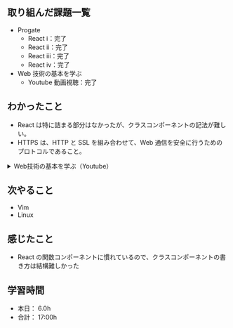 ## 取り組んだ課題一覧

- Progate
  - React ⅰ：完了
  - React ⅱ：完了
  - React ⅲ：完了
  - React ⅳ：完了
- Web 技術の基本を学ぶ
  - Youtube 動画視聴：完了

## わかったこと

- React は特に詰まる部分はなかったが、クラスコンポーネントの記法が難しい。
- HTTPS は、HTTP と SSL を組み合わせて、Web 通信を安全に行うためのプロトコルであること。
<details>
<summary>Web技術の基本を学ぶ（Youtube）</summary>

- Web アプリケーションの仕組み
  - サーバー
    - web アプリケーションサーバー（=web サーバー）
      - サービスを提供するコンピュータ
    - DB サーバー
      - データベースを稼働しているサーバー
      - 主流なのは RDBMS（MySQL や Postgres など）
  - ブラウザ
    - サーバーに対してリクエストを送り、レスポンスとして HTML,CSS,JS,画像などを受け取る
  - リクエストとレスポンスのルールについて
    - ルールはプロトコルと呼ばれる
      - HTTP は、WEB の通信の取り決め
      - SSL は、第 3 者に通信情報を見せないに暗号化する取り決め
      - HTTPS は、HTTP と SSL を組み合わせて、Web 通信を安全に行うためのプロトコル。いまはこれが主流
  - フロントエンド
    - ライブラリ、フレームワークで書くのが主流
  - サーバーサイド
    - まずは OS 選定
    - プログラミング言語選定
    - フレームワークを使おう
  - インフラ
    - オンプレミス
    - クラウド
      - AWS,GCP,Azule
      - クラウドの形式
        - SaaS
          - アプリケーション,OS,サーバー,ネットワーク提供
        - PaaS
          - OS,サーバー,ネットワーク提供
        - IaaS
          - サーバー、ネットワーク提供
  - API
    - 別のプログラムからある機能をつくるための情報の窓口

---

- 誰が作っているの？

  - 作っている企業
    - 受託
    - 自社開発
      - 自社でシステム開発・自社にサービス提供
  - 担当分野 ①
    - フロントエンドエンジニア
    - サーバーサイドエンジニア
    - インフラエンジニア
    - SRE
  - 担当分野 ②
    - モバイルエンジニア
    - 機械学習エンジニア（AI など）
    - データサイエンティスト（データ統計・分析）
    - フルスタックエンジニア（設計・開発・保守）
  - マネジメント ①
    - エンジニアリングマネージャー（エンジニアのヒューマンマネジメント）
    - プロダクトマネージャー（プロダクトの方向性を決める）
    - プロジェクトマネージャー（プロダクトの進捗管理）
    - プロダクトオーナー（プロダクトの責任者）
  - マネジメント ②
    - スクラムマスター
    - テックリード（リードエンジニア・技術面でのアウトプット最大化）
    - CTO（技術面）
    - VPoE（組織面）

---

- どのように作っているの？
  - チーム開発
    - ウォーターフォール（1 ステップごとにしっかり進める・仕様変更に弱い）
    - アジャイル（短期間、小さな機能単位で開発する）
      - スクラム（短い期間でどんどん出しましょう）
  - 開発工程
    1. 目標設定
    2. 要件定義
    3. 設計
    4. 実装
    5. テスト
    6. デプロイ
    7. 運用
  - 開発関連ツール - バージョン管理（Git, Github） - CI/CD（自動テストによる継続的インテグレーション / リリース・デプロイを簡単にする仕組み） - Infrastructure as Code（インフラ周りの設定を自動コード化する） - エディタ
  </details>

## 次やること

- Vim
- Linux

## 感じたこと

- React の関数コンポーネントに慣れているので、クラスコンポーネントの書き方は結構難しかった

## 学習時間

- 本日： 6.0h
- 合計： 17:00h
